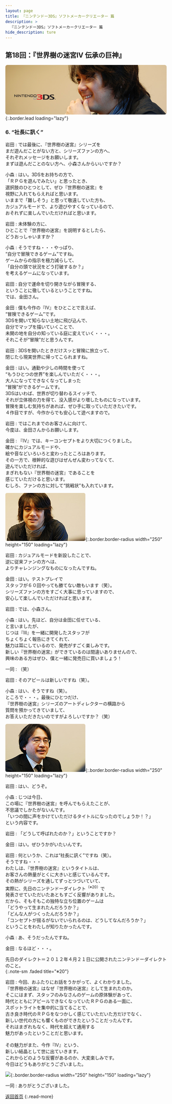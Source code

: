 ```yaml
---
layout: page
title: 『ニンテンドー3DS』ソフトメーカークリエーター 篇
description: >
  『ニンテンドー3DS』ソフトメーカークリエーター 篇
hide_description: ture
---
```


## 第18回：『世界樹の迷宮IV 伝承の巨神』

![](/interviews/jp/3ds/creators/vol1/img/mainvisual6.jpg){:.border.lead loading="lazy"}

### 6. “社長に訊く”

岩田
: では最後に、『世界樹の迷宮』シリーズを<br>まだ遊んだことがない方と、シリーズファンの方へ、<br>それぞれメッセージをお願いします。<br>まずは遊んだことのない方へ、小森さんからいいですか？

小森
: はい。3DSをお持ちの方で、<br>「ＲＰＧを遊んでみたい」と思ったとき、<br>選択肢のひとつとして、ぜひ『世界樹の迷宮』を<br>視野に入れてもらえればと思います。<br>いままで「難しそう」と思って敬遠していた方も、<br>カジュアルモードで、より遊びやすくなっているので、<br>おそれずに楽しんでいただければと思います。

岩田
: 未体験の方に、<br>ひとことで『世界樹の迷宮』を説明するとしたら、<br>どうおっしゃいますか？

小森
: そうですね・・・やっぱり、<br>“自分で冒険できるゲーム”ですね。<br>ゲームからの指示を極力減らして、<br>「自分の頭で状況をどう打破するか？」<br>を考えるゲームになっています。

岩田
: 自分で運命を切り開きながら冒険する、<br>ということに徹しているということですね。<br>では、金田さん。

金田
: 僕も今作の『IV』をひとことで言えば、<br>“冒険できるゲーム”です。<br>3DSを開いて知らない土地に飛び込んで、<br>自分でマップを描いていくことで、<br>未開の地を自分の知っている庭に変えていく・・・。<br>それこそが“冒険”だと思うんです。

岩田
: 3DSを開いたときだけスッと冒険に旅立って、<br>閉じたら現実世界に帰ってこられますね。

金田
: はい。通勤や少しの時間を使って<br>“もうひとつの世界”を楽しんでいただく・・・。<br>大人になってできなくなってしまった<br>“冒険”ができるゲームです。<br>3DSはいわば、世界が切り替わるスイッチで、<br>それが立体視の力を得て、没入感がより増したものになっています。<br>冒険を楽しむ気持ちがあれば、ぜひ手に取っていただきたいです。<br>４作目ですが、今作からでも安心して遊べますので。

岩田
: ではこれまでのお客さんに向けて、<br>今度は、金田さんからお願いします。

金田
: 『IV』では、キーコンセプトをより大切につくりました。<br>確かにカジュアルモードや、<br>絵や音などいろいろと変わったところはあります。<br>その一方で、根幹的な遊びはぜんぜん変わってなくて、<br>遊んでいただければ、<br>まぎれもない『世界樹の迷宮』であることを<br>感じていただけると思います。<br>むしろ、ファンの方に対して“挑戦状”も入れています。

![](/interviews/jp/3ds/creators/vol1/img/photo17.jpg){:.border.border-radius width="250" height="150" loading="lazy"}

岩田
: カジュアルモードを新設したことで、<br>逆に従来ファンの方へは、<br>よりチャレンジングなものになったんですね。

金田
: はい。テストプレイで<br>スタッフが６０回やっても勝てない敵もいます（笑）。<br>シリーズファンの方をすごく大事に思っていますので、<br>安心して楽しんでいただければと思います。

岩田
: では、小森さん。

小森
: はい。先ほど、自分は金田に任せている、<br>と言いましたが、<br>じつは『III』を一緒に開発したスタッフが<br>ちょくちょく報告にきてくれて、<br>魅力は耳にしているので、発売がすごく楽しみです。<br>新しい『世界樹の迷宮』ができているのは間違いありませんので、<br>興味のある方はぜひ、僕と一緒に発売日に買いましょう！

一同
: （笑）

岩田
: そのアピールは新しいですね（笑）。

小森
: はい、そうですね（笑）。<br>ところで・・・。最後にひとつだけ、<br>『世界樹の迷宮』シリーズのアートディレクターの横路から<br>質問を預かってきていまして、<br>お答えいただきたいのですがよろしいですか？（笑）

![](/interviews/jp/3ds/creators/vol1/img/photo18.jpg){:.border.border-radius width="250" height="150" loading="lazy"}

岩田
: はい、どうぞ。

小森
: じつは今日、<br>この場に『世界樹の迷宮』を呼んでもらえたことが、<br>不思議でしかたがないんです。<br>「いつの間に声をかけていただけるタイトルになったのでしょうか！？」<br>という内容です。

岩田
: 「どうして呼ばれたのか？」ということですか？

金田
: はい。ぜひうかがいたいんです。

岩田
: 何というか、これは“社長に訊く”ですね（笑）。<br>そうですね・・・<br>わたしは、『世界樹の迷宮』というタイトルは、<br>お客さんの熱量がとくに大きいと感じているんです。<br>その熱がシリーズを通してずっとつづいていて、<br>実際に、先日のニンテンドーダイレクト<sup>（※20）</sup>で<br>発表させていただいたあともすごく反響がありました。<br>だから、そもそもこの独特な立ち位置のゲームは<br>「どうやって生まれたんだろうか？」<br>「どんな人がつくったんだろうか？」<br>「コンセプトが揺るがないでいられるのは、どうしてなんだろうか？」<br>ということをわたしが知りたかったんです。

小森
: あ、そうだったんですね。

金田
: なるほど・・・。

先日のダイレクト＝２０１２年４月２１日に公開されたニンテンドーダイレクトのこと。              
{:.note-sm .faded title="※20"}

岩田
: 今回、おふたりにお話をうかがって、よくわかりました。<br>『世界樹の迷宮』はなぜ『世界樹の迷宮』として生まれたのか。<br>そこにはまず、スタッフのみなさんのゲームの原体験があって、<br>時代とともにアピールできなくなっていたＲＰＧのある一面に、<br>スポットライトを集中的に当てることで、<br>古き良き時代のＲＰＧをなつかしく感じていただいた方だけでなく、<br>新しい世代の方にも響くものができたということだったんです。<br>それはまぎれもなく、時代を超えて通用する<br>魅力があったということだと思います。<br><br>その魅力がまた、今作『IV』という、<br>新しい結晶として世に出ていきます。<br>これからどのような反響があるのか、大変楽しみです。<br>今日はどうもありがとうございました。

![](/interviews/jp/3ds/creators/vol1/img/photo19.jpg){:.border.border-radius width="250" height="150" loading="lazy"}

一同
: ありがとうございました。

[返回首页](../../../../../)
{:.read-more}

